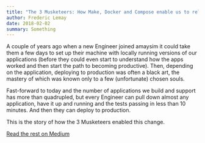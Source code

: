 ```yaml
---
title: "The 3 Musketeers: How Make, Docker and Compose enable us to release many times a day"
author: Frederic Lemay
date: 2018-02-02
summary: Something
---
```


A couple of years ago when a new Engineer joined amaysim it could take them a few days to set up their machine with locally running versions of our applications (before they could even start to understand how the apps worked and then start the path to becoming productive). Then, depending on the application, deploying to production was often a black art, the mastery of which was known only to a few (unfortunate) chosen souls.

Fast-forward to today and the number of applications we build and support has more than quadrupled, but every Engineer can pull down almost any application, have it up and running and the tests passing in less than 10 minutes. And then they can deploy to production.

This is the story of how the 3 Musketeers enabled this change.

[Read the rest on Medium](https://amaysim.engineering/the-3-musketeers-how-make-docker-and-compose-enable-us-to-release-many-times-a-day-e92ca816ef17)